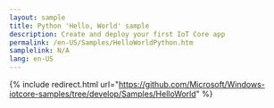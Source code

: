 ```yaml
---
layout: sample
title: Python 'Hello, World' sample
description: Create and deploy your first IoT Core app
permalink: /en-US/Samples/HelloWorldPython.htm
samplelink: N/A
lang: en-US
---
```

{% include redirect.html url="https://github.com/Microsoft/Windows-iotcore-samples/tree/develop/Samples/HelloWorld" %}
